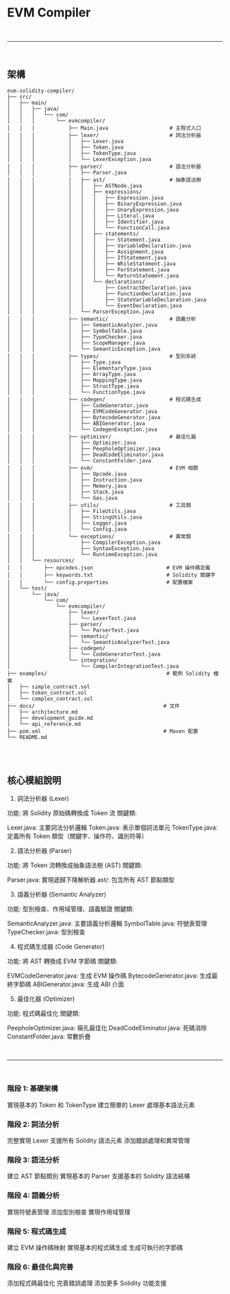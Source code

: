 # EVM Compiler

<br>

---

<br>

## 架構

```
evm-solidity-compiler/
├── src/
│   ├── main/
│   │   ├── java/
│   │   │   └── com/
│   │   │       └── evmcompiler/
│   │   │           ├── Main.java                    # 主程式入口
│   │   │           ├── lexer/                       # 詞法分析器
│   │   │           │   ├── Lexer.java
│   │   │           │   ├── Token.java
│   │   │           │   ├── TokenType.java
│   │   │           │   └── LexerException.java
│   │   │           ├── parser/                      # 語法分析器
│   │   │           │   ├── Parser.java
│   │   │           │   ├── ast/                     # 抽象語法樹
│   │   │           │   │   ├── ASTNode.java
│   │   │           │   │   ├── expressions/
│   │   │           │   │   │   ├── Expression.java
│   │   │           │   │   │   ├── BinaryExpression.java
│   │   │           │   │   │   ├── UnaryExpression.java
│   │   │           │   │   │   ├── Literal.java
│   │   │           │   │   │   ├── Identifier.java
│   │   │           │   │   │   └── FunctionCall.java
│   │   │           │   │   ├── statements/
│   │   │           │   │   │   ├── Statement.java
│   │   │           │   │   │   ├── VariableDeclaration.java
│   │   │           │   │   │   ├── Assignment.java
│   │   │           │   │   │   ├── IfStatement.java
│   │   │           │   │   │   ├── WhileStatement.java
│   │   │           │   │   │   ├── ForStatement.java
│   │   │           │   │   │   └── ReturnStatement.java
│   │   │           │   │   └── declarations/
│   │   │           │   │       ├── ContractDeclaration.java
│   │   │           │   │       ├── FunctionDeclaration.java
│   │   │           │   │       ├── StateVariableDeclaration.java
│   │   │           │   │       └── EventDeclaration.java
│   │   │           │   └── ParserException.java
│   │   │           ├── semantic/                    # 語義分析
│   │   │           │   ├── SemanticAnalyzer.java
│   │   │           │   ├── SymbolTable.java
│   │   │           │   ├── TypeChecker.java
│   │   │           │   ├── ScopeManager.java
│   │   │           │   └── SemanticException.java
│   │   │           ├── types/                       # 型別系統
│   │   │           │   ├── Type.java
│   │   │           │   ├── ElementaryType.java
│   │   │           │   ├── ArrayType.java
│   │   │           │   ├── MappingType.java
│   │   │           │   ├── StructType.java
│   │   │           │   └── FunctionType.java
│   │   │           ├── codegen/                     # 程式碼生成
│   │   │           │   ├── CodeGenerator.java
│   │   │           │   ├── EVMCodeGenerator.java
│   │   │           │   ├── BytecodeGenerator.java
│   │   │           │   ├── ABIGenerator.java
│   │   │           │   └── CodegenException.java
│   │   │           ├── optimizer/                   # 最佳化器
│   │   │           │   ├── Optimizer.java
│   │   │           │   ├── PeepholeOptimizer.java
│   │   │           │   ├── DeadCodeEliminator.java
│   │   │           │   └── ConstantFolder.java
│   │   │           ├── evm/                         # EVM 相關
│   │   │           │   ├── Opcode.java
│   │   │           │   ├── Instruction.java
│   │   │           │   ├── Memory.java
│   │   │           │   ├── Stack.java
│   │   │           │   └── Gas.java
│   │   │           ├── utils/                       # 工具類
│   │   │           │   ├── FileUtils.java
│   │   │           │   ├── StringUtils.java
│   │   │           │   ├── Logger.java
│   │   │           │   └── Config.java
│   │   │           └── exceptions/                  # 異常類
│   │   │               ├── CompilerException.java
│   │   │               ├── SyntaxException.java
│   │   │               └── RuntimeException.java
│   │   └── resources/
│   │       ├── opcodes.json                        # EVM 操作碼定義
│   │       ├── keywords.txt                        # Solidity 關鍵字
│   │       └── config.properties                   # 配置檔案
│   └── test/
│       └── java/
│           └── com/
│               └── evmcompiler/
│                   ├── lexer/
│                   │   └── LexerTest.java
│                   ├── parser/
│                   │   └── ParserTest.java
│                   ├── semantic/
│                   │   └── SemanticAnalyzerTest.java
│                   ├── codegen/
│                   │   └── CodeGeneratorTest.java
│                   └── integration/
│                       └── CompilerIntegrationTest.java
├── examples/                                       # 範例 Solidity 檔案
│   ├── simple_contract.sol
│   ├── token_contract.sol
│   └── complex_contract.sol
├── docs/                                          # 文件
│   ├── architecture.md
│   ├── development_guide.md
│   └── api_reference.md
├── pom.xml                                        # Maven 配置
└── README.md
```

<br>
<br>

## 核心模組說明

1. 詞法分析器 (Lexer)

功能: 將 Solidity 原始碼轉換成 Token 流
關鍵類:

Lexer.java: 主要詞法分析邏輯
Token.java: 表示單個詞法單元
TokenType.java: 定義所有 Token 類型（關鍵字、操作符、識別符等）



2. 語法分析器 (Parser)

功能: 將 Token 流轉換成抽象語法樹 (AST)
關鍵類:

Parser.java: 實現遞歸下降解析器
ast/: 包含所有 AST 節點類型



3. 語義分析器 (Semantic Analyzer)

功能: 型別檢查、作用域管理、語義驗證
關鍵類:

SemanticAnalyzer.java: 主要語義分析邏輯
SymbolTable.java: 符號表管理
TypeChecker.java: 型別檢查



4. 程式碼生成器 (Code Generator)

功能: 將 AST 轉換成 EVM 字節碼
關鍵類:

EVMCodeGenerator.java: 生成 EVM 操作碼
BytecodeGenerator.java: 生成最終字節碼
ABIGenerator.java: 生成 ABI 介面



5. 最佳化器 (Optimizer)

功能: 程式碼最佳化
關鍵類:

PeepholeOptimizer.java: 窺孔最佳化
DeadCodeEliminator.java: 死碼消除
ConstantFolder.java: 常數折疊


<br>

---

<br>

### 階段 1: 基礎架構

實現基本的 Token 和 TokenType
建立簡單的 Lexer 處理基本語法元素

### 階段 2: 詞法分析

完整實現 Lexer
支援所有 Solidity 語法元素
添加錯誤處理和異常管理

### 階段 3: 語法分析

建立 AST 節點類別
實現基本的 Parser
支援基本的 Solidity 語法結構

### 階段 4: 語義分析

實現符號表管理
添加型別檢查
實現作用域管理

### 階段 5: 程式碼生成

建立 EVM 操作碼映射
實現基本的程式碼生成
生成可執行的字節碼

### 階段 6: 最佳化與完善

添加程式碼最佳化
完善錯誤處理
添加更多 Solidity 功能支援